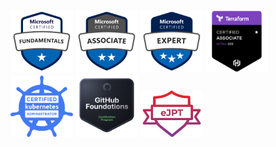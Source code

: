 <img src="certs/AZ900.svg" alt="AZ-900" width="100" /> <img src="certs/AZ104.svg" alt="AZ-104" width="100" /> <img src="certs/AZ305.svg" alt="AZ-305" width="100" /> <img src="certs/terraform-associate.png" alt="Terraform Associate (003)" width="100" /> <img src="certs/cka.png" alt="CKA" width="100" /> <img src="certs/githubfoundations.png" alt="GitHub Foundations" width="100" /> <img src="certs/ejpt.png" alt="eJPT" width="100" />
